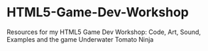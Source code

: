 HTML5-Game-Dev-Workshop
=======================

Resources for my HTML5 Game Dev Workshop: Code, Art, Sound, Examples and the game Underwater Tomato Ninja